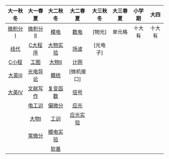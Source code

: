 | 大一秋冬 | 大一春夏 |  大二秋冬 | 大二春夏 |  大三秋冬 | 大三春夏 | 小学期 | 大四 |
| :----:| :----: | :----: | :----: | :----: | :----: | :----: | :----: |
|[微积分Ⅰ]|  [微积分Ⅱ]|  [模电]   | [数电] | [物光] | 单元格 | 十大有 |十大有 |十大有 |十大有 |
|[线代]|      [C大程序]|  [大物实验]| [场波] | [光电子]
|[C小程]|     [工图]   |  [大物Ⅱ] |  [计网]|  
|[大英Ⅲ]|    [光电导论]|  [概统]|    [微机接口]
|[大英Ⅳ]|    [文献写作]|  [复变函数]|[信号]
|       |     [电工训]|    [偏微分]|  [应光]
|       |     [大物Ⅰ]|    [工训]|   [应光实验]
|       |     [常微分]|    [模电实验]  
|       |             |   [软基]|

[微积分Ⅰ]:http://baidu.com
[线代]:http://baidu.com
[C小程]:http://baidu.com
[大英Ⅲ]:http://baidu.com
[大英Ⅳ]:http://baidu.com

[微积分Ⅱ]:http://baidu.com
[C大程序]:http://baidu.com
[工图]:http://baidu.com
[光电导论]:http://baidu.com
[文献写作]:http://baidu.com
[电工训]:http://baidu.com
[大物Ⅰ]:http://baidu.com
[常微分]:http://baidu.com

[模电]:http://baidu.com
[大物实验]:http://baidu.com
[大物Ⅱ]:http://baidu.com
[概统]:http://baidu.com
[复变函数]:http://baidu.com
[偏微分]:http://baidu.com
[工训]:http://baidu.com
[模电实验]:http://baidu.com
[软基]:http://baidu.com

[数电]:http://baidu.com
[场波]:http://baidu.com
[信号]:http://baidu.com
[应光]:http://baidu.com
[应光实验]:http://baidu.com
[计网]:http://baidu.com
